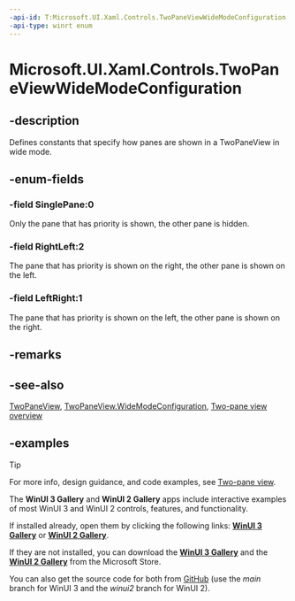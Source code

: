 ```yaml
---
-api-id: T:Microsoft.UI.Xaml.Controls.TwoPaneViewWideModeConfiguration
-api-type: winrt enum
---
```


<!-- Enumeration syntax.
public enum TwoPaneViewWideModeConfiguration : int 
-->

# Microsoft.UI.Xaml.Controls.TwoPaneViewWideModeConfiguration

## -description

Defines constants that specify how panes are shown in a TwoPaneView in wide mode.

## -enum-fields
### -field SinglePane:0

Only the pane that has priority is shown, the other pane is hidden.

### -field RightLeft:2

The pane that has priority is shown on the right, the other pane is shown on the left.

### -field LeftRight:1

The pane that has priority is shown on the left, the other pane is shown on the right.

## -remarks

## -see-also

[TwoPaneView](twopaneview.md), [TwoPaneView.WideModeConfiguration](twopaneview_widemodeconfiguration.md), [Two-pane view overview](/windows/apps/design/controls/two-pane-view)

## -examples

> [!TIP]
> For more info, design guidance, and code examples, see [Two-pane view](/windows/apps/design/controls/two-pane-view).
>
> The **WinUI 3 Gallery** and **WinUI 2 Gallery** apps include interactive examples of most WinUI 3 and WinUI 2 controls, features, and functionality.
>
> If installed already, open them by clicking the following links: [**WinUI 3 Gallery**](winui3gallery:) or [**WinUI 2 Gallery**](winui2gallery:).
>
> If they are not installed, you can download the [**WinUI 3 Gallery**](https://www.microsoft.com/store/productId/9P3JFPWWDZRC) and the [**WinUI 2 Gallery**](https://www.microsoft.com/store/productId/9MSVH128X2ZT) from the Microsoft Store.
>
> You can also get the source code for both from [GitHub](https://github.com/Microsoft/WinUI-Gallery) (use the *main* branch for WinUI 3 and the *winui2* branch for WinUI 2).
